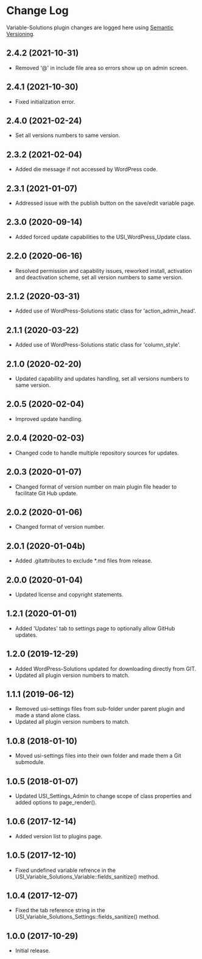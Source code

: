 # Change Log #

Variable-Solutions plugin changes are logged here using <a href="http://semver.org/">Semantic Versioning</a>.

## 2.4.2 (2021-10-31) ##
* Removed '@' in include file area so errors show up on admin screen.

## 2.4.1 (2021-10-30) ##
* Fixed initialization error.

## 2.4.0 (2021-02-24) ##
* Set all versions numbers to same version.

## 2.3.2 (2021-02-04) ##
* Added die message if not accessed by WordPress code.

## 2.3.1 (2021-01-07) ##
* Addressed issue with the publish button on the save/edit variable page.

## 2.3.0 (2020-09-14) ##
* Added forced update capabilities to the USI_WordPress_Update class.

## 2.2.0 (2020-06-16) ##
* Resolved permission and capability issues, reworked install, activation and deactivation scheme, set all version numbers to same version.

## 2.1.2 (2020-03-31) ##
* Added use of WordPress-Solutions static class for 'action_admin_head'.

## 2.1.1 (2020-03-22) ##
* Added use of WordPress-Solutions static class for 'column_style'.

## 2.1.0 (2020-02-20) ##
* Updated capability and updates handling, set all versions numbers to same version.

## 2.0.5 (2020-02-04) ##
* Improved update handling.

## 2.0.4 (2020-02-03) ##
* Changed code to handle multiple repository sources for updates.

## 2.0.3 (2020-01-07) ##
* Changed format of version number on main plugin file header to facilitate Git Hub update.

## 2.0.2 (2020-01-06) ##
* Changed format of version number.

## 2.0.1 (2020-01-04b) ##
* Added .gitattributes to exclude *.md files from release.

## 2.0.0 (2020-01-04) ##
* Updated license and copyright statements.

## 1.2.1 (2020-01-01) ##
* Added 'Updates' tab to settings page to optionally allow GitHub updates.

## 1.2.0 (2019-12-29) ##
* Added WordPress-Solutions updated for downloading directly from GIT.
* Updated all plugin version numbers to match.

## 1.1.1 (2019-06-12) ##
* Removed usi-settings files from sub-folder under parent plugin and made a stand alone class.
* Updated all plugin version numbers to match.

## 1.0.8 (2018-01-10) ##
* Moved usi-settings files into their own folder and made them a Git submodule.

## 1.0.5 (2018-01-07) ##
* Updated USI_Settings_Admin to change scope of class properties and added options to page_render().

## 1.0.6 (2017-12-14) ##
* Added version list to plugins page.

## 1.0.5 (2017-12-10) ##
* Fixed undefined variable refrence in the USI_Variable_Solutions_Variable::fields_sanitize() method.

## 1.0.4 (2017-12-07) ##
* Fixed the tab reference string in the USI_Variable_Solutions_Settings::fields_sanitize() method.

## 1.0.0 (2017-10-29) ##
* Initial release.

